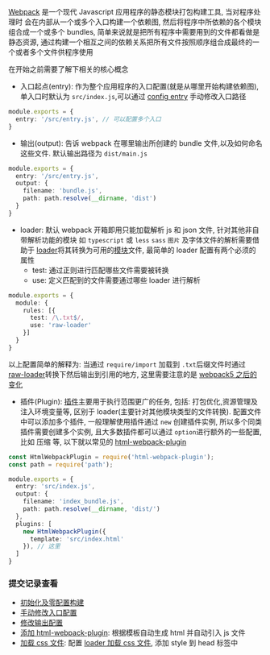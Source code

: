 [Webpack](https://webpack.docschina.org/concepts/) 是一个现代 Javascript 应用程序的静态模块打包构建工具, 当对程序处理时 会在内部从一个或多个入口构建一个依赖图, 然后将程序中所依赖的各个模块组合成一个或多个 bundles, 简单来说就是把所有程序中需要用到的文件都看做是静态资源, 通过构建一个相互之间的依赖关系把所有文件按照顺序组合成最终的一个或者多个文件供程序使用


在开始之前需要了解下相关的核心概念

- 入口起点(entry): 作为整个应用程序的入口配置(就是从哪里开始构建依赖图), 单入口时默认为 `src/index.js`,可以通过 [config entry](https://webpack.docschina.org/configuration/entry-context/#entry) 手动修改入口路径
```ts
module.exports = {
  entry: '/src/entry.js', // 可以配置多个入口
}
```
- 输出(output): 告诉 webpack 在哪里输出所创建的 bundle 文件,以及如何命名这些文件. 默认输出路径为 `dist/main.js`
```ts
module.exports = {
  entry: '/src/entry.js',
  output: {
    filename: 'bundle.js',
    path: path.resolve(__dirname, 'dist')
  }
}
```

- loader: 默认 webpack 开箱即用只能加载解析 js 和 json 文件, 针对其他非自带解析功能的模块 如 `typescript` 或 `less` `sass` `图片` 及字体文件的解析需要借助于 [loader](https://webpack.docschina.org/concepts/#loaders)将其转换为可用的[模块](https://webpack.docschina.org/concepts/modules)文件, 最简单的 loader 配置有两个必须的属性
  - test: 通过正则进行匹配哪些文件需要被转换
  - use: 定义匹配到的文件需要通过哪些 loader 进行解析
```ts
module.exports = {
  module: {
    rules: [{
      test: /\.txt$/,
      use: 'raw-loader'
    }]
  }
}
```
以上配置简单的解释为: 当通过 `require/import` 加载到 `.txt`后缀文件时通过 [raw-loader](https://v4.webpack.js.org/loaders/raw-loader/)转换下然后输出到引用的地方, 这里需要注意的是 [webpack5 之后的变化](https://webpack.docschina.org/guides/asset-modules/#root)

- 插件(Plugin): [插件](https://webpack.docschina.org/api/plugins)主要用于执行范围更广的任务, 包括: 打包优化,资源管理及注入环境变量等, 区别于 loader(主要针对其他模块类型的文件转换). 配置文件中可以添加多个插件, 一般理解使用插件通过 `new` 创建插件实例, 所以多个同类插件需要创建多个实例, 且大多数插件都可以通过 `option`进行额外的一些配置, 比如 压缩 等, 以下就以常见的 [html-webpack-plugin](https://webpack.docschina.org/plugins/html-webpack-plugin/#root)

```ts
const HtmlWebpackPlugin = require('html-webpack-plugin');
const path = require('path');

module.exports = {
  entry: 'src/index.js',
  output: {
    filename: 'index_bundle.js',
    path: path.resolve(__dirname, 'dist/')
  },
  plugins: [
    new HtmlWebpackPlugin({
      template: 'src/index.html'
    }), // 这里
  ]
}

```

### 提交记录查看
- [初始化及零配置构建](https://github.com/jiandanaiyici/hello/commit/17a484fd28176271dcdfdbd866799754399e273e)
- [手动修改入口配置](https://github.com/jiandanaiyici/hello/commit/a6a4e0b3caef5c40b229947f983320790f2fcb1f)
- [修改输出配置](https://github.com/jiandanaiyici/hello/commit/223a0b11585ed36288a70991342352bc55bd5a8b)
- [添加 html-webpack-plugin](https://github.com/jiandanaiyici/hello/commit/47dc8097b4b09a28ed138219349b14f72d84cd46): 根据模板自动生成 html 并自动引入 js 文件
- [加载 css 文件](): 配置 [loader 加载 css 文件](loaders/css), 添加 style 到 head 标签中